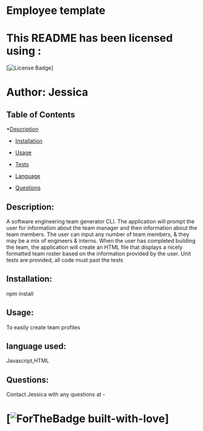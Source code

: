 # Employee template
  # This README has been licensed using :
  [![License Badge](https://img.shields.io/static/v1?label=License&message=Unlicense&color=blue)]

# Author: Jessica
        
 ## Table of Contents
  *[Description](#description)

  * [Installation](#instalation)

  * [Usage](#usage)

  * [Tests](#tests)

  * [Language](#language)

  * [Questions](#questions)


  ## Description:
  A software engineering team generator CLI. The application will prompt the user for information about the team manager and then information about the team members. The user can input any number of team members, & they may be a mix of engineers & interns. When the user has completed building the team, the application will create an HTML file that displays a nicely formatted team roster based on the information provided by the user. Unit tests are provided, all code must past the tests

  ## Installation:
  npm install

  ## Usage:
  To easily create team profiles


  ## language used:
  Javascript,HTML

  ## Questions:
  Contact Jessica with any questions at -

  # [![ForTheBadge built-with-love](https://ForTheBadge.com/images/badges/built-with-love.svg)]


